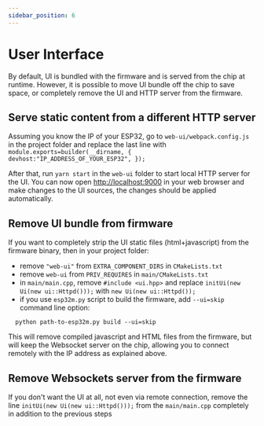 ```yaml
---
sidebar_position: 6
---
```


# User Interface

By default, UI is bundled with the firmware and is served from the chip at runtime. However, it is possible to move UI bundle off the chip to save space, or completely remove the UI and HTTP server from the firmware.

## Serve static content from a different HTTP server

Assuming you know the IP of your ESP32, go to `web-ui/webpack.config.js` in the project folder and replace the last line with
`module.exports=builder(__dirname, { devhost:"IP_ADDRESS_OF_YOUR_ESP32", });`

After that, run `yarn start` in the `web-ui` folder to start local HTTP server for the UI.
You can now open [http://localhost:9000](http://localhost:9000) in your web browser and make changes to the UI sources, the changes should be applied automatically.

## Remove UI bundle from firmware

If you want to completely strip the UI static files (html+javascript) from the firmware binary, then in your project folder:

- remove `"web-ui"` from `EXTRA_COMPONENT_DIRS` in `CMakeLists.txt`
- remove `web-ui` from `PRIV_REQUIRES` in `main/CMakeLists.txt`
- in `main/main.cpp`, remove `#include <ui.hpp>` and replace `initUi(new Ui(new ui::Httpd()));` with `new Ui(new ui::Httpd());`
- if you use `esp32m.py` script to build the firmware, add `--ui=skip` command line option:

```
  python path-to-esp32m.py build --ui=skip
```

This will remove compiled javascript and HTML files from the firmware, but will keep the Websocket server on the chip, allowing you to connect remotely with the IP address as explained above.

## Remove Websockets server from the firmware

If you don't want the UI at all, not even via remote connection, remove the line `initUi(new Ui(new ui::Httpd()));` from the `main/main.cpp` completely in addition to the previous steps
